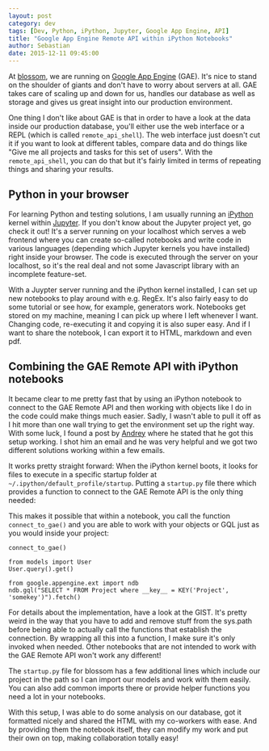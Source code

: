 ```yaml
---
layout: post
category: dev
tags: [Dev, Python, iPython, Jupyter, Google App Engine, API]
title: "Google App Engine Remote API within iPython Notebooks"
author: Sebastian
date: 2015-12-11 09:45:00
---
```

At [blossom](https://www.blossom.co), we are running on [Google App Engine](https://cloud.google.com/appengine/) (GAE). It's nice to stand on the shoulder of giants and don't have to worry about servers at all. GAE takes care of scaling up and down for us, handles our database as well as storage and gives us great insight into our production environment.

One thing I don't like about GAE is that in order to have a look at the data inside our production database, you'll either use the web interface or a REPL (which is called `remote_api_shell`). The web interface just doesn't cut it if you want to look at different tables, compare data and do things like "Give me all projects and tasks for this set of users". With the `remote_api_shell`, you can do that but it's fairly limited in terms of repeating things and sharing your results.

## Python in your browser

For learning Python and testing solutions, I am usually running an [iPython](https://ipython.org/) kernel within [Jupyter](https://jupyter.org/). If you don't know about the Jupyter project yet, go check it out! It's a server running on your localhost which serves a web frontend where you can create so-called notebooks and write code in various languages (depending which Jupyter kernels you have installed) right inside your browser. The code is executed through the server on your localhost, so it's the real deal and not some Javascript library with an incomplete feature-set.

With a Juypter server running and the iPython kernel installed, I can set up new notebooks to play around with e.g. RegEx. It's also fairly easy to do some tutorial or see how, for example, generators work. Notebooks get stored on my machine, meaning I can pick up where I left whenever I want. Changing code, re-executing it and copying it is also super easy. And if I want to share the notebook, I can export it to HTML, markdown and even pdf.

## Combining the GAE Remote API with iPython notebooks

It became clear to me pretty fast that by using an iPython notebook to connect to the GAE Remote API and then working with objects like I do in the code could make things much easier. Sadly, I wasn't able to pull it off as I hit more than one wall trying to get the environment set up the right way. With some luck, I found a post by [Andrey](https://github.com/anfedorov) where he stated that he got this setup working. I shot him an email and he was very helpful and we got two different solutions working within a few emails.

It works pretty straight forward: When the iPython kernel boots, it looks for files to execute in a specific startup folder at `~/.ipython/default_profile/startup`. Putting a `startup.py` file there which provides a function to connect to the GAE Remote API is the only thing needed:

<script src="https://gist.github.com/Sgoettschkes/5e9cae762530e53d0971.js"></script>

This makes it possible that within a notebook, you call the function `connect_to_gae()` and you are able to work with your objects or GQL just as you would inside your project:

```
connect_to_gae()

from models import User
User.query().get()

from google.appengine.ext import ndb
ndb.gql("SELECT * FROM Project where __key__ = KEY('Project', 'somekey')").fetch()
```

For details about the implementation, have a look at the GIST. It's pretty weird in the way that you have to add and remove stuff from the sys.path before being able to actually call the functions that establish the connection. By wrapping all this into a function, I make sure it's only invoked when needed. Other notebooks that are not intended to work with the GAE Remote API won't work any different!

The `startup.py` file for blossom has a few additional lines which include our project in the path so I can import our models and work with them easily. You can also add common imports there or provide helper functions you need a lot in your notebooks.

With this setup, I was able to do some analysis on our database, got it formatted nicely and shared the HTML with my co-workers with ease. And by providing them the notebook itself, they can modify my work and put their own on top, making collaboration totally easy!
